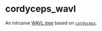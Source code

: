 # cordyceps_wavl

An intrusive [WAVL tree] based on [`cordyceps`].

[wavl tree]: https://en.wikipedia.org/wiki/WAVL_tree
[`cordyceps`]: docs.rs/cordyceps
